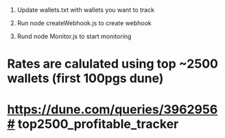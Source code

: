 

1) Update wallets.txt with wallets you want to track

2) Run node createWebhook.js to create webhook

3) Rund node Monitor.js to start monitoring

# Rates are calulated using top ~2500 wallets (first 100pgs dune)
# https://dune.com/queries/3962956# top2500_profitable_tracker
